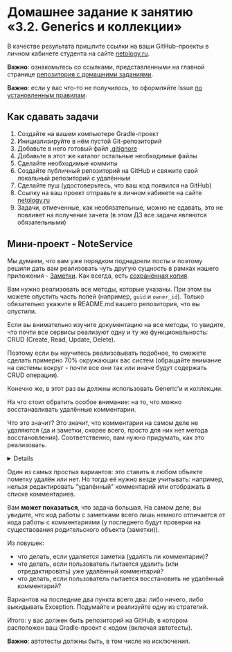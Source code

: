 # Домашнее задание к занятию «3.2. Generics и коллекции»

В качестве результата пришлите ссылки на ваши GitHub-проекты в личном кабинете студента на сайте [netology.ru](https://netology.ru).

**Важно**: ознакомьтесь со ссылками, представленными на главной странице [репозитория с домашними заданиями](../README.md).

**Важно**: если у вас что-то не получилось, то оформляйте Issue [по установленным правилам](../report-requirements.md).

## Как сдавать задачи

1. Создайте на вашем компьютере Gradle-проект
1. Инициализируйте в нём пустой Git-репозиторий
1. Добавьте в него готовый файл [.gitignore](../.gitignore)
1. Добавьте в этот же каталог остальные необходимые файлы
1. Сделайте необходимые коммиты
1. Создайте публичный репозиторий на GitHub и свяжите свой локальный репозиторий с удалённым
1. Сделайте пуш (удостоверьтесь, что ваш код появился на GitHub)
1. Ссылку на ваш проект отправьте в личном кабинете на сайте [netology.ru](https://netology.ru)
1. Задачи, отмеченные, как необязательные, можно не сдавать, это не повлияет на получение зачета (в этом ДЗ все задачи являются обязательными)

## Мини-проект - NoteService

Мы думаем, что вам уже порядком поднадоели посты и поэтому решили дать вам реализовать чуть другую сущность в рамках нашего приложения - [Заметки](https://vk.com/dev/notes). Как всегда, есть [сохранённая копия](assets/Notes.pdf).

Вам нужно реализовать все методы, которые указаны. При этом вы можете опустить часть полей (например, `guid` и `owner_id`). Только обязательно укажите в README.md вашего репозитория, что вы опустили.

Если вы внимательно изучите документацию на все методы, то увидите, что почти все сервисы реализуют одну и ту же функциональность: CRUD (Create, Read, Update, Delete).

Поэтому если вы научитесь реализовывать подобное, то сможете сделать примерно 70% окружающих вас систем (обращайте внимание на системы вокруг - почти все они так или иначе будут содержать CRUD операции).

Конечно же, в этот раз вы должны использовать Generic'и и коллекции.

На что стоит обратить особое внимание: на то, что можно восстанавливать удалённые комментарии.

Что это значит? Это значит, что комментарии на самом деле не удаляются (да и заметки, скорее всего, просто для них нет метода восстановления). Соответственно, вам нужно придумать, как это реализовать.

<summary>
<details>Подсказка</details>

Один из самых простых вариантов: это ставить в любом объекте пометку удалён или нет. Но тогда её нужно везде учитывать: например, нельзя редактировать "удалённый" комментарий или отображать в списке комментариев.
</summary>

Вам **может показаться**, что задача большая. На самом деле, вы увидите, что код работы с заметками всего лишь немного отличается от кода работы с комментариями (у последнего будут проверки на существования родительского объекта (заметки)).

Из ловушек:
* что делать, если удаляется заметка (удалять ли комментарии)?
* что делать, если пользователь пытается удалить (или отредактировать) уже удалённый комментарий?
* что делать, если пользователь пытается восстановить не удалённый комментарий?

Вариантов на последние два пункта всего два: либо ничего, либо выкидывать Exception. Подумайте и реализуйте одну из стратегий.

Итого: у вас должен быть репозиторий на GitHub, в котором расположен ваш Gradle-проект с кодом (включая автотесты).

**Важно**: автотесты должны быть, в том числе на исключения.
